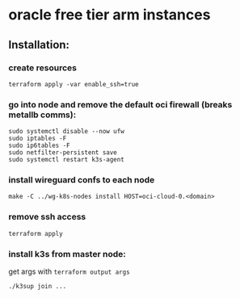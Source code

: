 # oracle free tier arm instances

## Installation:

### create resources

```
terraform apply -var enable_ssh=true
```

### go into node and remove the default oci firewall (breaks metallb comms):

```
sudo systemctl disable --now ufw
sudo iptables -F
sudo ip6tables -F
sudo netfilter-persistent save
sudo systemctl restart k3s-agent
```

### install wireguard confs to each node

```
make -C ../wg-k8s-nodes install HOST=oci-cloud-0.<domain>
```

### remove ssh access

```
terraform apply
```

### install k3s from master node:

get args with `terraform output args`

```
./k3sup join ...
```
